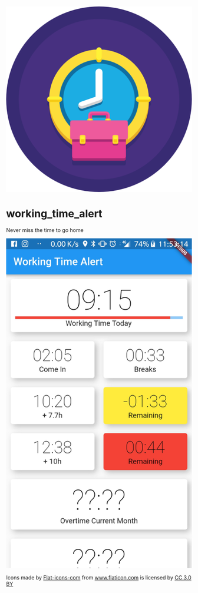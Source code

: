 ![Icon](docs/working.png)

# working_time_alert

Never miss the time to go home

![Screenshot](docs/1xlL5sj.jpg)

<div>Icons made by <a href="https://www.flaticon.com/authors/flat-icons-com" title="Flat-icons-com">Flat-icons-com</a> from <a href="https://www.flaticon.com/" 			    title="Flaticon">www.flaticon.com</a> is licensed by <a href="http://creativecommons.org/licenses/by/3.0/" 			    title="Creative Commons BY 3.0" target="_blank">CC 3.0 BY</a></div>